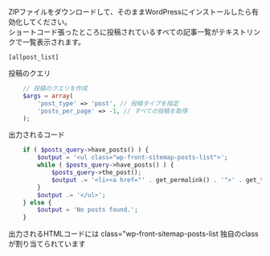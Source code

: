 ZIPファイルをダウンロードして、そのままWordPressにインストールしたら有効化してください。  
ショートコード張ったところに投稿されているすべての記事一覧がテキストリンクで一覧表示されます。  
```
[allpost_list]
```  
投稿のクエリ
```PHP
    // 投稿のクエリを作成
    $args = array(
        'post_type' => 'post', // 投稿タイプを指定
        'posts_per_page' => -1, // すべての投稿を取得
    );
```
出力されるコード
```PHP
    if ( $posts_query->have_posts() ) {
        $output = '<ul class="wp-front-sitemap-posts-list">';
        while ( $posts_query->have_posts() ) {
            $posts_query->the_post();
            $output .= '<li><a href="' . get_permalink() . '">' . get_the_title() . '</a></li>';
        }
        $output .= '</ul>';
    } else {
        $output = 'No posts found.';
    }
```
出力されるHTMLコードには
class="wp-front-sitemap-posts-list
独自のclassが割り当てられています
